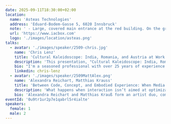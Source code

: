 ```yaml
---
date: 2025-09-11T18:30:00+02:00
location:
  name: 'Asteas Technologies'
  address: 'Eduard-Bodem-Gasse 5, 6020 Innsbruck'
  note: ' - Large, covered main entrance at the red building. On the ground floor, straight ahead to Seminarraum 2'
  url: 'https://www.iacbox.com'
  logo: './images/location/asteas.png'
talks:
  - avatar: './images/speaker/2509-chris.jpg'
    name: 'Chris Lenz'
    title: 'Cultural Kaleidoscope: India, Romania, and Austria at Work!'
    description: 'This presentation, "Cultural Kaleidoscope: India, Romania, and Austria at Work!", explores how the distinct work cultures of these three nations shape communication, collaboration, and team dynamics. We''ll examine key cultural differences to provide practical insights for building effective multinational teams and leveraging diversity as a strength in a globalized workplace.'
    bio: "I'm a seasoned professional with over 25 years of experience in software architecture and development, with a proven track record in demanding fields like the finance and routing (network) sectors. I'm a polyglot developer fluent in Go, Java, TypeScript, Python, and Shell, with a clear preference for the reliability of strongly typed languages. For the past four years, I've applied this technical expertise in an engineering management role, guiding teams to build robust and scalable software."
    linkedin: chris-lenz
  - avatar: './images/speaker/2509MattAlex.png'
    name: 'Alexandra Reichart, Matthias Krauss'
    title: 'Between Code, Concept, and Embodied Experience: When Media Art Becomes a Laboratory'
    description: 'What happens when interaction isn’t aimed at optimization or problem-solving – but at irritation, questioning, and experimentation? In this talk, we offer insights into our collaborative work at the intersection of media art, interaction design, and technology. As media artists and an engineer/UX designer, we work on collaborative projects where we transform bodies, space, and code into performative interfaces, endlessly working machines, and large-scale spatial installations. We demonstrate how speculative practices from the arts can inspire us to rethink alternative forms of technology use and interaction – beyond functional systems, KPIs, and clearly defined use cases.'
    bio: 'Alexandra Reichart and Matthias Krauß form an artist duo, combining their diverse expertise to craft innovative artworks that merge technology, craft-based skills and performance elements. Their collaborative practice transcends traditional artistic boundaries, creating immersive installations that invite viewers to rethink their perceptions of art, technology, and interaction. Their artistic focus is on Interactive Media Installations - utilizing their deep knowledge of computer graphics and new media, their installations create dynamic, immersive environments that actively engage audiences. The duo experiments with the interplay between materials like latex and advanced technologies, generating unique forms and textures that challenge traditional artistic mediums. Their work delves into themes of human interaction, metamorphosis, autonomy, and control, offering a rich, thought-provoking commentary on the complexities of the modern human experience.'
eventId: '0u9tr1ur2p7e1qabrl5r4ialte'
speakers:
  female: 1
  male: 2
---
```

